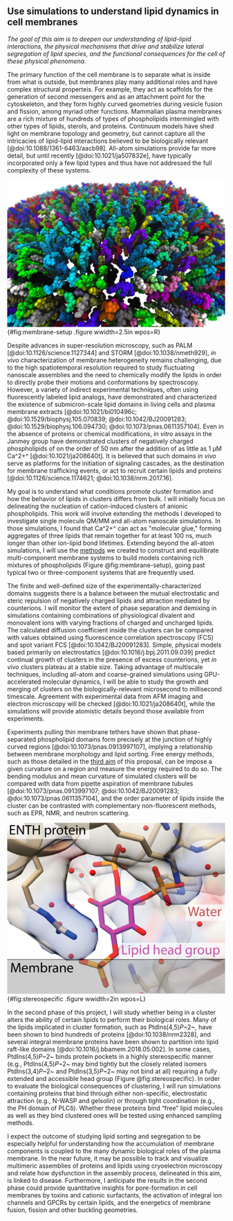 ## Use simulations to understand lipid dynamics in cell membranes
*The goal of this aim is to deepen our understanding of
lipid-lipid interactions, the physical mechanisms that drive and stabilize lateral segregation of lipid species, and the functional consequences for the cell of these physical phenomena.*

The primary function of the cell membrane is to separate what is inside from what is outside, but membranes play many additional roles and have complex structural properteis. For example, they act as scaffolds for the generation of second messengers and as an attachment point for the cytoskeleton, and they form highly curved geometries during vesicle fusion and fission, among myriad other functions.
Mammalian plasma membranes are a rich mixture of hundreds of types of phospholipids intermingled with other types of lipids, sterols, and proteins.
Continuum models have shed light on membrane topology and geometry, but cannot capture all the intricacies of lipid-lipid interactions believed to be biologically relevant  [@doi:10.1088/1361-6463/aacb98].
All-atom simulations provide far more detail, but until recently [@doi:10.1021/ja507832e], have typically incorporated only a few lipid types and thus have not addressed the full complexity of these systems.

![An example of a curved membrane with many different lipid species, colored separately, representative of the systems I will simulate.](images/membrane-vmd.png){#fig:membrane-setup .figure wwidth=2.5in wpos=R}
 
Despite advances in super-resolution microscopy, such as PALM [@doi:10.1126/science.1127344] and STORM [@doi:10.1038/nmeth929], *in vivo* characterization of membrane heterogeneity remains challenging, due to the high spatiotemporal resolution required to study fluctuating nanoscale assemblies and the need to chemically modify the lipids in order to directly probe their motions and conformations by spectroscopy. 
However, a variety of indirect experimental techniques, often using fluorescently labeled lipid analogs, have demonstrated and characterized the existence of submicron-scale lipid domains in living cells and plasma membrane extracts [@doi:10.1021/bi010496c; @doi:10.1529/biophysj.105.070839; @doi:10.1042/BJ20091283; @doi:10.1529/biophysj.106.094730; @doi:10.1073/pnas.0611357104].
Even in the absence of proteins or chemical modifications, *in vitro* assays in the Janmey group have demonstrated clusters of negatively charged phospholipids of on the order of 50 nm after the addition of as little as 1 μM Ca^2+^ [@doi:10.1021/ja208640t].
It is believed that such domains *in vivo* serve as platforms for the initiation of signaling cascades, as the destination for membrane trafficking events, or act to recruit certain lipids and proteins [@doi:10.1126/science.1174621; @doi:10.1038/nrm.2017.16]. 

My goal is to understand what conditions promote cluster formation and how the behavior of lipids in clusters differs from bulk. 
I will initially focus on delineating the nucleation of cation-induced clusters of anionic phospholipids. 
This work will involve extending the methods I developed to investigate single molecule QM/MM and all-atom nanoscale simulations. 
In those simulations, I found that Ca^2+^ can act as "molecular glue," forming aggregates of three lipids that remain together for at least 100 ns, much longer than other ion-lipid bond lifetimes. 
Extending beyond the all-atom simulations, I will use the [methods](https://github.com/biophyscode) we created to construct and equilibrate multi-component membrane systems to build models containing rich mixtures of phospholipids (Figure @fig:membrane-setup), going past typical two or three-component systems that are frequently used.

The finite and well-defined size of the experimentally-characterized domains suggests there is a balance between the mutual electrostatic and steric repulsion of negatively charged lipids and attraction mediated by counterions. 
I will monitor the extent of phase separation and demixing in simulations containing combinations of physiological divalent and monovalent ions with varying fractions of charged and uncharged lipids. 
The calculated diffusion coefficient inside the clusters can be compared with values obtained using fluorescence correlation spectroscopy (FCS) and spot variant FCS [@doi:10.1042/BJ20091283].
Simple, physical models based primarily on electrostatics [@doi:10.1016/j.bpj.2011.09.039] predict continual growth of clusters in the presence of excess counterions, yet *in vivo* clusters plateau at a stable size.
Taking advantage of multiscale techniques, including all-atom and coarse-grained simulations using GPU-accelerated molecular dynamics, I will be able to study the growth and merging of clusters on the biologically-relevant microsecond to millisecond timescale. 
Agreement with experimental data from AFM imaging and electron microscopy will be checked [@doi:10.1021/ja208640t], while the simulations will provide atomistic details beyond those available from experiments.

Experiments pulling thin membrane tethers have shown that phase-separated phospholipid domains form precisely at the junction of highly curved regions [@doi:10.1073/pnas.0913997107], implying a relationship between membrane morphology and lipid sorting.
Free energy methods, such as those detailed in the [third aim](#build-advanced-technologies-to-perform-free-energy-calculations-for-drug-design) of this proposal, can be impose a given curvature on a region and measure the energy required to do so.
The bending modulus and mean curvature of simulated clusters will be compared with data from pipette aspiration of membrane tubules [@doi:10.1073/pnas.0913997107; @doi:10.1042/BJ20091283; @doi:10.1073/pnas.0611357104], and the order parameter of lipids inside the cluster can be contrasted with complementary non-fluorescent methods, such as  EPR, NMR, and neutron scattering. 

![An illustration of stereospecific recognition of phospholipids by proteins.](images/stereospecific.png){#fig:stereospecific .figure wwidth=2in wpos=L}

In the second phase of this project, I will study whether being in a cluster alters the ability of certain lipids to perform their biological roles. 
Many of the lipids implicated in cluster formation, such as PtdIns(4,5)*P*~2~, have been shown to bind hundreds of proteins [@doi:10.1038/nrm2328], and several integral membrane proteins have been shown to partition into lipid raft-like domains [@doi:10.1016/j.bbamem.2018.05.002].
In some cases, PtdIns(4,5)*P*~2~ binds protein pockets in a highly stereospecific manner (e.g., PtdIns(4,5)*P*~2~ may bind tightly but the closely related isomers PtdIns(3,4)*P*~2~ and PtdIns(3,5)*P*~2~ may not bind at all) requiring a fully extended and accessible head group (Figure @fig:stereospecific). 
In order to evaluate the biological consequences of clustering, I will run simulations containing proteins that bind through either non-specific, electrostatic attraction (e.g., N-WASP and gelsolin) or through tight coordination (e.g., the PH domain of PLCδ). 
Whether these proteins bind “free” lipid molecules as well as they bind clustered ones will be tested using enhanced sampling methods.

I expect the outcome of studying lipid sorting and segregation to be especially helpful for understanding how the accumulation of membrane components is coupled to the many dynamic biological roles of the plasma membrane.
In the near future, it may be possible to track and visualize multimeric assemblies of proteins and lipids using cryoelectron microscopy and relate how dysfunction in the assembly process, delineated in this aim, is linked to disease.
Furthermore, I anticipate the results in the second phase could provide quantitative insights for pore-formation in cell membranes by toxins and cationic surfactants, the activation of integral ion channels and GPCRs by certain lipids, and the energetics of membrane fusion, fission and other buckling geometries.